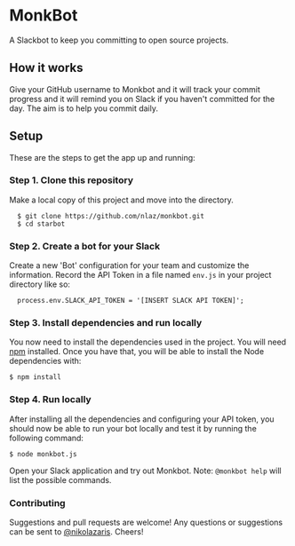 # MonkBot
A Slackbot to keep you committing to open source projects.

## How it works
Give your GitHub username to Monkbot and it will track your commit progress and it will remind you on Slack if you haven't committed for the day. The aim is to help you commit daily.

## Setup

These are the steps to get the app up and running:

###  Step 1. Clone this repository
Make a local copy of this project and move into the directory.
```
  $ git clone https://github.com/nlaz/monkbot.git
  $ cd starbot
```

### Step 2. Create a bot for your Slack 
Create a new 'Bot' configuration for your team and customize the information. Record the API Token in a file named `env.js` in your project directory like so:
```
  process.env.SLACK_API_TOKEN = '[INSERT SLACK API TOKEN]';
```  

### Step 3. Install dependencies and run locally
You now need to install the dependencies used in the project. You will need [npm](https://docs.npmjs.com/getting-started/installing-node) installed. Once you have that, you will be able to install the Node dependencies with:
 
```
$ npm install
```

### Step 4. Run locally
After installing all the dependencies and configuring your API token, you should now be able to run your bot locally and test it by running the following command:
```
$ node monkbot.js
```
Open your Slack application and try out Monkbot. Note: `@monkbot help` will list the possible commands.

### Contributing
Suggestions and pull requests are welcome! Any questions or suggestions can be sent to [@nikolazaris](https://twitter.com/nikolazaris). Cheers!